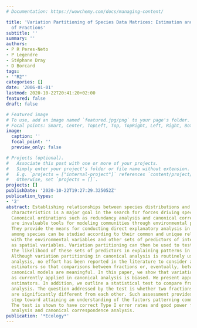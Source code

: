 ```yaml
---
# Documentation: https://wowchemy.com/docs/managing-content/

title: 'Variation Partitioning of Species Data Matrices: Estimation and Comparison
  of Fractions'
subtitle: ''
summary: ''
authors:
- P R Peres-Neto
- P Legendre
- Stéphane Dray
- D Borcard
tags:
- '"R2"'
categories: []
date: '2006-01-01'
lastmod: 2020-10-22T20:41:20+02:00
featured: false
draft: false

# Featured image
# To use, add an image named `featured.jpg/png` to your page's folder.
# Focal points: Smart, Center, TopLeft, Top, TopRight, Left, Right, BottomLeft, Bottom, BottomRight.
image:
  caption: ''
  focal_point: ''
  preview_only: false

# Projects (optional).
#   Associate this post with one or more of your projects.
#   Simply enter your project's folder or file name without extension.
#   E.g. `projects = ["internal-project"]` references `content/project/deep-learning/index.md`.
#   Otherwise, set `projects = []`.
projects: []
publishDate: '2020-10-22T19:27:29.325052Z'
publication_types:
- '2'
abstract: Establishing relationships between species distributions and environmental
  characteristics is a major goal in the search for forces driving species distributions.
  Canonical ordinations such as redundancy analysis and canonical correspondence analysis
  are invaluable tools for modeling communities through environmental predictors.
  They provide the means for conducting direct explanatory analysis in which the association
  among species can be studied according to their common and unique relationships
  with the environmental variables and other sets of predictors of interest, such
  as spatial variables. Variation partitioning can then be used to test and determine
  the likelihood of these sets of predictors in explaining patterns in community structure.
  Although variation partitioning in canonical analysis is routinely used in ecological
  analysis, no effort has been reported in the literature to consider appropriate
  estimators so that comparisons between fractions or, eventually, between different
  canonical models are meaningful. In this paper, we show that variation partitioning
  as currently applied in canonical analysis is biased. We present appropriate unbiased
  estimators. In addition, we outline a statistical test to compare fractions in canonical
  analysis. The question addressed by the test is whether two fractions of variation
  are significantly different from each other. Such assessment provides an important
  step toward attaining an understanding of the factors patterning community structure.
  The test is shown to have correct Type I error rates and good power for both redundancy
  analysis and canonical correspondence analysis.
publication: '*Ecology*'
---
```

